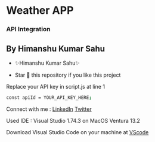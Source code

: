 # Weather APP
### API Integration
## By Himanshu Kumar Sahu

- ✨Himanshu Kumar Sahu✨

- Star 🌟 this repository if you like this project

Replace your API key in script.js at line 1

```sh
const apiId = YOUR_API_KEY_HERE;
```

Connect with me : [LinkedIn] [Twitter]

Used IDE : Visual Studio 1.74.3 on MacOS Ventura 13.2

Download Visual Studio Code on your machine at [VScode]

[//]: # 

[LinkedIn]: <https://www.linkedin.com/in/himanshuks0110/>   
[Twitter]: <https://twitter.com/HimanshuKS10/>
[VScode]:<https://code.visualstudio.com//>

